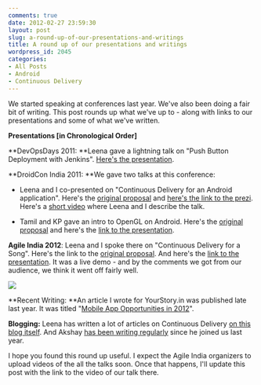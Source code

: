 ```yaml
---
comments: true
date: 2012-02-27 23:59:30
layout: post
slug: a-round-up-of-our-presentations-and-writings
title: A round up of our presentations and writings
wordpress_id: 2045
categories:
- All Posts
- Android
- Continuous Delivery
---
```


We started speaking at conferences last year. We've also been doing a fair bit of writing. This post rounds up what we've up to - along with links to our presentations and some of what we've written.

**Presentations [in Chronological Order]**

**DevOpsDays 2011: **Leena gave a lightning talk on "Push Button Deployment with Jenkins". [Here's the presentation](http://sliwww.slideshare.net/leenasn/push-button-deployment-using-jenkins).

**DroidCon India 2011: **We gave two talks at this conference:



	
  * Leena and I co-presented on "Continuous Delivery for an Android application". Here's the [original proposal](http://funnel.hasgeek.com/droidcon/83-continuous-delivery-for-an-android-application) and [here's the link to the prezi](http://prezi.com/56ueprf0mkql/continuous-delivery-on-android/). Here's a [short video](http://www.youtube.com/watch?feature=player_embedded&v=uNvjNIK1EEU) where Leena and I describe the talk.

	
  * Tamil and KP gave an intro to OpenGL on Android. Here's the [original proposal](http://funnel.hasgeek.com/droidcon/94-introduction-to-opengl-in-android) and here's the [link to the presentation](http://www.slideshare.net/tamillarasan/introduction-to-openglinandroid?from=ss_embed).


**Agile India 2012**: Leena and I spoke there on "Continuous Delivery for a Song". Here's the link to the [original proposal](http://submit2012india.agilealliance.org/node/8894). And here's the [link to the presentation](https://docs.google.com/a/multunus.com/present/view?id=0AQj1177vtu0MZHRoM2dmN180NzRneGp2bXRndw). It was a live demo - and by the comments we got from our audience, we think it went off fairly well.

[![](/wp-content/uploads/2012/02/DSC_7209-300x201.jpg)](http://multunus.com/what-we-do/our-products/)

**Recent Writing: **An article I wrote for YourStory.in was published late last year. It was titled "[Mobile App Opportunities in 2012](http://yourstory.in/2011/12/a-sneak-peek-into-mobile-app-opportunities-in-2012/)".

**Blogging:** Leena has written a lot of articles on Continuous Delivery [on this blog itself](http://www.multunus.com/blog/all/continuous-delivery/). And Akshay [has been writing regularly](http://akshayatmultunus.wordpress.com/) since he joined us last year.

I hope you found this round up useful. I expect the Agile India organizers to upload videos of the all the talks soon. Once that happens, I'll update this post with the link to the video of our talk there.
